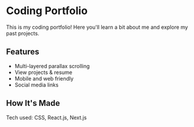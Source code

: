 # Coding Portfolio
This is my coding portfolio! Here you'll learn a bit about me and explore my past projects. 

## Features
- Multi-layered parallax scrolling 
- View projects & resume
- Mobile and web friendly
- Social media links

## How It's Made
Tech used: CSS, React.js, Next.js
